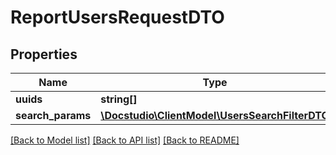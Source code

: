 # ReportUsersRequestDTO

## Properties
Name | Type | Description | Notes
------------ | ------------- | ------------- | -------------
**uuids** | **string[]** |  | [optional] 
**search_params** | [**\Docstudio\ClientModel\UsersSearchFilterDTO**](UsersSearchFilterDTO.md) |  | [optional] 

[[Back to Model list]](../../README.md#documentation-for-models) [[Back to API list]](../../README.md#documentation-for-api-endpoints) [[Back to README]](../../README.md)

